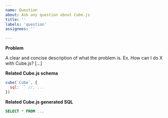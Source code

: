 ```yaml
---
name: Question
about: Ask any question about Cube.js
title: ''
labels: 'question'
assignees: ''

---
```


**Problem**

A clear and concise description of what the problem is. Ex. How can I do X with Cube.js? [...]

**Related Cube.js schema**
```javascript
cube(`Cube`, {
  sql: `` //, ...
})
```

**Related Cube.js generated SQL**

```sql
SELECT * FROM ...
```
